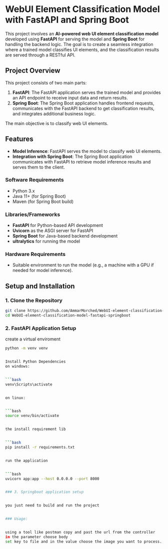 # WebUI Element Classification Model with FastAPI and Spring Boot

This project involves an **AI-powered web UI element classification model** developed using **FastAPI** for serving the model and **Spring Boot** for handling the backend logic. The goal is to create a seamless integration where a trained model classifies UI elements, and the classification results are served through a RESTful API.

## Project Overview

This project consists of two main parts:

1. **FastAPI**: The FastAPI application serves the trained model and provides an API endpoint to receive input data and return results.
2. **Spring Boot**: The Spring Boot application handles frontend requests, communicates with the FastAPI backend to get classification results, and integrates additional business logic.

The main objective is to classify web UI elements.

## Features

- **Model Inference**: FastAPI serves the model to classify web UI elements.
- **Integration with Spring Boot**: The Spring Boot application communicates with FastAPI to retrieve model inference results and serves them to the client.

### Software Requirements

- Python 3.x
- Java 11+ (for Spring Boot)
- Maven (for Spring Boot build)

### Libraries/Frameworks

- **FastAPI** for Python-based API development
- **Uvicorn** as the ASGI server for FastAPI
- **Spring Boot** for Java-based backend development
- **ultralytics** for running the model

### Hardware Requirements

- Suitable environment to run the model (e.g., a machine with a GPU if needed for model inference).

## Setup and Installation

### 1. Clone the Repository

```bash
git clone https://github.com/AmmarMorched/WebUI-element-classification-model-fastapi-springboot.git
cd WebUI-element-classification-model-fastapi-springboot
```

### 2.  FastAPI Application Setup


create a virtual enviroment
```bash
python -m venv venv


Install Python Dependencies
on windows:


```bash
venv\Scripts\activate


on linux:


```bash
source venv/bin/activate


the install requirement lib


```bash
pip install -r requirements.txt


run the application


```bash
uvicorn app:app --host 0.0.0.0 --port 8000


### 3. Springboot application setup


you just need to build and run the project


### Usage:


using a tool like postman copy and past the url from the controller
in the parameter choose body
set key to file and in the value choose the image you want to process.



